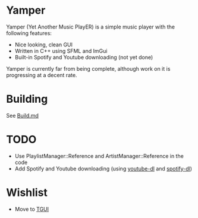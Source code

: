 # Yamper
Yamper (Yet Another Music PlayER) is a simple music player with the following features:

- Nice looking, clean GUI
- Written in C++ using SFML and ImGui
- Built-in Spotify and Youtube downloading (not yet done)

Yamper is currently far from being complete, although work on it is progressing at a decent rate.
# Building
See [Build.md](Build.md)

# TODO

- Use PlaylistManager::Reference and ArtistManager::Reference in the code
- Add Spotify and Youtube downloading (using [youtube-dl](https://github.com/ytdl-org/youtube-dl) and [spotify-dl](https://github.com/SathyaBhat/spotify-dl))

# Wishlist

- Move to [TGUI](https://tgui.eu)